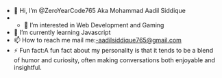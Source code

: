 - 👋 Hi, I’m @ZeroYearCode765 Aka Mohammad Aadil Siddique
- - 👀 I’m interested in Web Development and Gaming 
- 🌱 I’m currently learning Javascript 
- 📫 How to reach me mail me:-aadilsiddique765@gmail.com 
- ⚡ Fun fact:A fun fact about my personality is that it tends to be a blend of humor and curiosity, often making conversations both enjoyable and insightful.

<!---
ZeroYearCode765/ZeroYearCode765 is a ✨ special ✨ repository because its `README.md` (this file) appears on your GitHub profile.
You can click the Preview link to take a look at your changes.
--->
